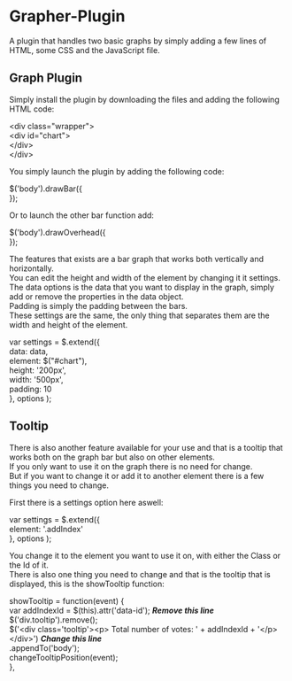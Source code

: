 # Grapher-Plugin

A plugin that handles two basic graphs by simply adding a few lines of HTML, some CSS and the JavaScript file.
<h2>Graph Plugin</h2>
Simply install the plugin by downloading the files and adding the following HTML code:</br>

&lt;div class="wrapper"&gt;</br>
    &lt;div id="chart"&gt;</br>
    &lt;/div&gt;</br>
&lt;/div&gt;</br>

You simply launch the plugin by adding the following code:</br>

$('body').drawBar({</br>
});</br>

Or to launch the other bar function add: </br>

$('body').drawOverhead({</br>
});</br>

The features that exists are a bar graph that works both vertically and horizontally. </br>
You can edit the height and width of the element by changing it it settings.</br>
The data options is the data that you want to display in the graph, simply add or remove the properties in the data object.</br>
Padding is simply the padding between the bars.</br>
These settings are the same, the only thing that separates them are the width and height of the element.</br>

var settings = $.extend({</br>
    data: data,</br>
    element: $("#chart"),</br>
    height: '200px',</br>
    width: '500px',</br>
    padding: 10</br>
  }, options );</br>

<h2>Tooltip</h2>
There is also another feature available for your use and that is a tooltip that works both on the graph bar but also on other elements.</br>
If you only want to use it on the graph there is no need for change. </br>
But if you want to change it or add it to another element there is a few things you need to change.</br>

First there is a settings option here aswell:</br>

var settings = $.extend({</br>
    element: '.addIndex'</br>
}, options );</br>

You change it to the element you want to use it on, with either the Class or the Id of it.</br>
There is also one thing you need to change and that is the tooltip that is displayed, this is the showTooltip function:

showTooltip = function(event) {</br>
    var addIndexId = $(this).attr('data-id'); <b>*Remove this line*</b></br>
    $('div.tooltip').remove();</br>
    $('&lt;div class='tooltip'&gt;&lt;p&gt; Total number of votes: ' + addIndexId + '&lt;/p&gt;&lt;/div&gt;') <b>*Change this line*</b></br>
        .appendTo('body');</br>
    changeTooltipPosition(event);</br>
},</br>
